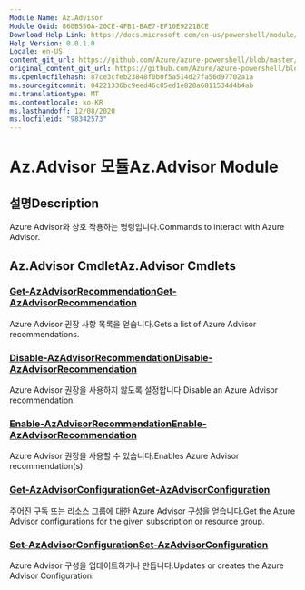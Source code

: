 ```yaml
---
Module Name: Az.Advisor
Module Guid: 860B550A-20CE-4FB1-BAE7-EF10E9221BCE
Download Help Link: https://docs.microsoft.com/en-us/powershell/module/az.advisor
Help Version: 0.0.1.0
Locale: en-US
content_git_url: https://github.com/Azure/azure-powershell/blob/master/src/Advisor/Advisor/help/Az.Advisor.md
original_content_git_url: https://github.com/Azure/azure-powershell/blob/master/src/Advisor/Advisor/help/Az.Advisor.md
ms.openlocfilehash: 87ce3cfeb23848f0b0f5a514d27fa56d97702a1a
ms.sourcegitcommit: 04221336bc9eed46c05ed1e828a6811534d4b4ab
ms.translationtype: MT
ms.contentlocale: ko-KR
ms.lasthandoff: 12/08/2020
ms.locfileid: "98342573"
---
```

# <span data-ttu-id="17dd7-101">Az.Advisor 모듈</span><span class="sxs-lookup"><span data-stu-id="17dd7-101">Az.Advisor Module</span></span>
## <span data-ttu-id="17dd7-102">설명</span><span class="sxs-lookup"><span data-stu-id="17dd7-102">Description</span></span>
<span data-ttu-id="17dd7-103">Azure Advisor와 상호 작용하는 명령입니다.</span><span class="sxs-lookup"><span data-stu-id="17dd7-103">Commands to interact with Azure Advisor.</span></span>

## <span data-ttu-id="17dd7-104">Az.Advisor Cmdlet</span><span class="sxs-lookup"><span data-stu-id="17dd7-104">Az.Advisor Cmdlets</span></span>
### [<span data-ttu-id="17dd7-105">Get-AzAdvisorRecommendation</span><span class="sxs-lookup"><span data-stu-id="17dd7-105">Get-AzAdvisorRecommendation</span></span>](Get-AzAdvisorRecommendation.md)
<span data-ttu-id="17dd7-106">Azure Advisor 권장 사항 목록을 얻습니다.</span><span class="sxs-lookup"><span data-stu-id="17dd7-106">Gets a list of Azure Advisor recommendations.</span></span>

### [<span data-ttu-id="17dd7-107">Disable-AzAdvisorRecommendation</span><span class="sxs-lookup"><span data-stu-id="17dd7-107">Disable-AzAdvisorRecommendation</span></span>](Disable-AzAdvisorRecommendation.md)
<span data-ttu-id="17dd7-108">Azure Advisor 권장을 사용하지 않도록 설정합니다.</span><span class="sxs-lookup"><span data-stu-id="17dd7-108">Disable an Azure Advisor recommendation.</span></span>

### [<span data-ttu-id="17dd7-109">Enable-AzAdvisorRecommendation</span><span class="sxs-lookup"><span data-stu-id="17dd7-109">Enable-AzAdvisorRecommendation</span></span>](Enable-AzAdvisorRecommendation.md)
<span data-ttu-id="17dd7-110">Azure Advisor 권장을 사용할 수 있습니다.</span><span class="sxs-lookup"><span data-stu-id="17dd7-110">Enables Azure Advisor recommendation(s).</span></span>

### [<span data-ttu-id="17dd7-111">Get-AzAdvisorConfiguration</span><span class="sxs-lookup"><span data-stu-id="17dd7-111">Get-AzAdvisorConfiguration</span></span>](Get-AzAdvisorConfiguration.md)
<span data-ttu-id="17dd7-112">주어진 구독 또는 리소스 그룹에 대한 Azure Advisor 구성을 얻습니다.</span><span class="sxs-lookup"><span data-stu-id="17dd7-112">Get the Azure Advisor configurations for the given subscription or resource group.</span></span>

### [<span data-ttu-id="17dd7-113">Set-AzAdvisorConfiguration</span><span class="sxs-lookup"><span data-stu-id="17dd7-113">Set-AzAdvisorConfiguration</span></span>](Set-AzAdvisorConfiguration.md)
<span data-ttu-id="17dd7-114">Azure Advisor 구성을 업데이트하거나 만듭니다.</span><span class="sxs-lookup"><span data-stu-id="17dd7-114">Updates or creates the Azure Advisor Configuration.</span></span>

